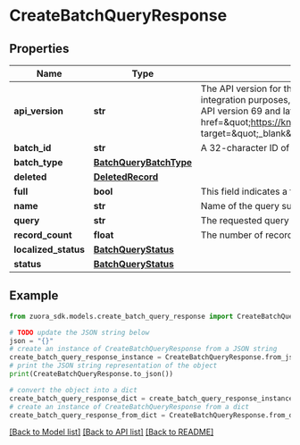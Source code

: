 # CreateBatchQueryResponse


## Properties

Name | Type | Description | Notes
------------ | ------------- | ------------- | -------------
**api_version** | **str** | The API version for the query. If an API version is not specified, the latest version is used by default. Using the latest WSDL version is most useful for reporting use cases. For integration purposes, specify the WSDL version to ensure consistent query behavior, that is, what is supported and included in the response returned by the API.  **Note**: As of API version 69 and later, Zuora changed the format of certain fields. See &lt;a href&#x3D;\&quot;https://knowledgecenter.zuora.com/Zuora_Central_Platform/API/G_SOAP_API/AB_Getting_started_with_the__SOAP_API/C_Date_Field_Changes_in_the_SOAP_API\&quot; target&#x3D;\&quot;_blank\&quot;&gt;Date Field Changes in the SOAP API&lt;/a&gt; for more information and a list of affected fields.  | [optional] 
**batch_id** | **str** | A 32-character ID of the query batch.  | [optional] 
**batch_type** | [**BatchQueryBatchType**](BatchQueryBatchType.md) |  | [optional] 
**deleted** | [**DeletedRecord**](DeletedRecord.md) |  | [optional] 
**full** | **bool** | This field indicates a full or incremental load. &#x60;True&#x60; &#x3D; Full and &#x60;False&#x60; &#x3D; Incremental.            | [optional] 
**name** | **str** | Name of the query supplied in the request.  | [optional] 
**query** | **str** | The requested query string.  | [optional] 
**record_count** | **float** | The number of records included in the query output file.  | [optional] 
**localized_status** | [**BatchQueryStatus**](BatchQueryStatus.md) |  | [optional] 
**status** | [**BatchQueryStatus**](BatchQueryStatus.md) |  | [optional] 

## Example

```python
from zuora_sdk.models.create_batch_query_response import CreateBatchQueryResponse

# TODO update the JSON string below
json = "{}"
# create an instance of CreateBatchQueryResponse from a JSON string
create_batch_query_response_instance = CreateBatchQueryResponse.from_json(json)
# print the JSON string representation of the object
print(CreateBatchQueryResponse.to_json())

# convert the object into a dict
create_batch_query_response_dict = create_batch_query_response_instance.to_dict()
# create an instance of CreateBatchQueryResponse from a dict
create_batch_query_response_from_dict = CreateBatchQueryResponse.from_dict(create_batch_query_response_dict)
```
[[Back to Model list]](../README.md#documentation-for-models) [[Back to API list]](../README.md#documentation-for-api-endpoints) [[Back to README]](../README.md)


